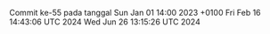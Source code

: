Commit ke-55 pada tanggal Sun Jan 01 14:00 2023 +0100
Fri Feb 16 14:43:06 UTC 2024
Wed Jun 26 13:15:26 UTC 2024
